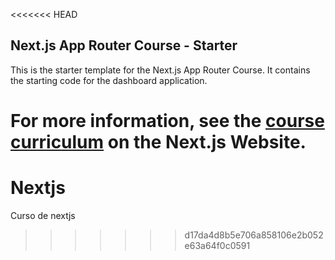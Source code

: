 <<<<<<< HEAD
## Next.js App Router Course - Starter

This is the starter template for the Next.js App Router Course. It contains the starting code for the dashboard application.

For more information, see the [course curriculum](https://nextjs.org/learn) on the Next.js Website.
=======
# Nextjs
Curso de nextjs
>>>>>>> d17da4d8b5e706a858106e2b052e63a64f0c0591
